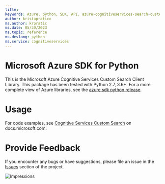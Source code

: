 ```yaml
---
title: 
keywords: Azure, python, SDK, API, azure-cognitiveservices-search-customsearch, cognitiveservices
author: kristapratico
ms.author: krpratic
ms.date: 05/30/2023
ms.topic: reference
ms.devlang: python
ms.service: cognitiveservices
---
```

# Microsoft Azure SDK for Python

This is the Microsoft Azure Cognitive Services Custom Search Client Library.
This package has been tested with Python 2.7, 3.6+.
For a more complete view of Azure libraries, see the [azure sdk python release](https://aka.ms/azsdk/python/all).


# Usage




For code examples, see [Cognitive Services Custom Search](/python/api/overview/azure/cognitive-services) on docs.microsoft.com.


# Provide Feedback

If you encounter any bugs or have suggestions, please file an issue in the
[Issues](https://github.com/Azure/azure-sdk-for-python/issues)
section of the project. 


![Impressions](https://azure-sdk-impressions.azurewebsites.net/api/impressions/azure-sdk-for-python%2Fazure-cognitiveservices-search-customsearch%2FREADME.png)

